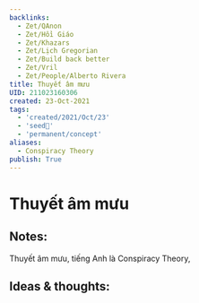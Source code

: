 ```yaml
---
backlinks:
  - Zet/QAnon
  - Zet/Hồi Giáo
  - Zet/Khazars
  - Zet/Lịch Gregorian
  - Zet/Build back better
  - Zet/Vril
  - Zet/People/Alberto Rivera
title: Thuyết âm mưu
UID: 211023160306
created: 23-Oct-2021
tags:
  - 'created/2021/Oct/23'
  - 'seed🥜'
  - 'permanent/concept'
aliases:
  - Conspiracy Theory
publish: True
---
```

# Thuyết âm mưu

## Notes:
Thuyết âm mưu, tiếng Anh là Conspiracy Theory, 

## Ideas & thoughts:


